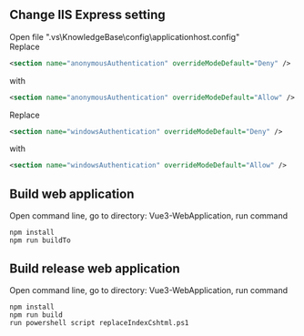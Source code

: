 
## Change IIS Express setting
Open file ".vs\KnowledgeBase\config\applicationhost.config"  
Replace
```xml
<section name="anonymousAuthentication" overrideModeDefault="Deny" />
```
with 
```xml
<section name="anonymousAuthentication" overrideModeDefault="Allow" />
```
Replace
```xml
<section name="windowsAuthentication" overrideModeDefault="Deny" />
```
with 
```xml
<section name="windowsAuthentication" overrideModeDefault="Allow" />
```

## Build web application
Open command line, go to directory: Vue3-WebApplication, run command
```  
npm install
npm run buildTo
```
## Build release web application
Open command line, go to directory: Vue3-WebApplication, run command
```  
npm install
npm run build
run powershell script replaceIndexCshtml.ps1
```

